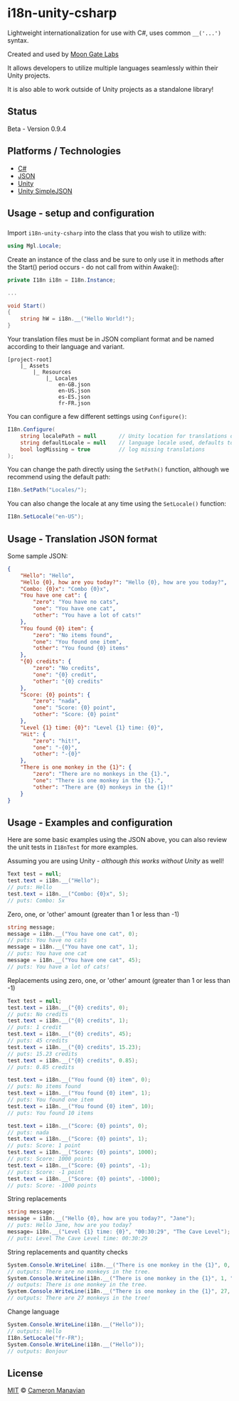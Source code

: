 # i18n-unity-csharp
Lightweight internationalization for use with C#, uses common `__('...')` syntax.

Created and used by [Moon Gate Labs](http://moongatelabs.com/)

It allows developers to utilize multiple languages seamlessly within their Unity projects.

It is also able to work outside of Unity projects as a standalone library!

## Status
Beta - Version 0.9.4

## Platforms / Technologies
* [C#](http://en.wikipedia.org/wiki/C_Sharp_programming_language)
* [JSON](http://json.org/)
* [Unity](https://unity3d.com/)
* [Unity SimpleJSON](http://wiki.unity3d.com/index.php/SimpleJSON)

## Usage - setup and configuration

###

Import `i18n-unity-csharp` into the class that you wish to utilize with:

```csharp
using Mgl.Locale;
```

Create an instance of the class and be sure to only use it in methods after the Start() period occurs - do not call from within Awake():

```csharp
private I18n i18n = I18n.Instance;

...

void Start()
{
    string hW = i18n.__("Hello World!");
}
```

Your translation files must be in JSON compliant format and be named according to their language and variant.

```
[project-root]
    |_ Assets
        |_ Resources
            |_ Locales
                en-GB.json
                en-US.json
                es-ES.json
                fr-FR.json
```

You can configure a few different settings using `Configure()`:

```csharp
I18n.Configure(
    string localePath = null       // Unity location for translations defaults to 'Locales' inside of 'Assets/Resources/Locales/'
    string defaultLocale = null    // language locale used, defaults to en-US
    bool logMissing = true         // log missing translations
);
```

You can change the path directly using the `SetPath()` function, although we recommend using the default path:

```csharp
I18n.SetPath("Locales/");
```

You can also change the locale at any time using the `SetLocale()` function:

```csharp
I18n.SetLocale("en-US");
```

## Usage - Translation JSON format

Some sample JSON:

```json
{
    "Hello": "Hello",
    "Hello {0}, how are you today?": "Hello {0}, how are you today?",
    "Combo: {0}x": "Combo {0}x",
    "You have one cat": {
        "zero": "You have no cats",
        "one": "You have one cat",
        "other": "You have a lot of cats!"
    },
    "You found {0} item": {
        "zero": "No items found",
        "one": "You found one item",
        "other": "You found {0} items"
    },
    "{0} credits": {
        "zero": "No credits",
        "one": "{0} credit",
        "other": "{0} credits"
    },
    "Score: {0} points": {
        "zero": "nada",
        "one": "Score: {0} point",
        "other": "Score: {0} point"
    },
    "Level {1} time: {0}": "Level {1} time: {0}",
    "Hit": {
        "zero": "hit!",
        "one": "-{0}",
        "other": "-{0}"
    },
    "There is one monkey in the {1}": {
        "zero": "There are no monkeys in the {1}.",
        "one": "There is one monkey in the {1}.",
        "other": "There are {0} monkeys in the {1}!"
    }
}
```

## Usage - Examples and configuration

Here are some basic examples using the JSON above, you can also review the unit tests in `I18nTest` for more examples.

Assuming you are using Unity - *although this works without Unity* as well!

```csharp
Text test = null;
test.text = i18n.__("Hello");
// puts: Hello
test.text = i18n.__("Combo: {0}x", 5);
// puts: Combo: 5x
```

Zero, one, or 'other' amount (greater than 1 or less than -1)

```csharp
string message;
message = i18n.__("You have one cat", 0);
// puts: You have no cats
message = i18n.__("You have one cat", 1);
// puts: You have one cat
message = i18n.__("You have one cat", 45);
// puts: You have a lot of cats!
```

Replacements using zero, one, or 'other' amount (greater than 1 or less than -1)

```csharp
Text test = null;
test.text = i18n.__("{0} credits", 0);
// puts: No credits
test.text = i18n.__("{0} credits", 1);
// puts: 1 credit
test.text = i18n.__("{0} credits", 45);
// puts: 45 credits
test.text = i18n.__("{0} credits", 15.23);
// puts: 15.23 credits
test.text = i18n.__("{0} credits", 0.85);
// puts: 0.85 credits

test.text = i18n.__("You found {0} item", 0);
// puts: No items found
test.text = i18n.__("You found {0} item", 1);
// puts: You found one item
test.text = i18n.__("You found {0} item", 10);
// puts: You found 10 items

test.text = i18n.__("Score: {0} points", 0);
// puts: nada
test.text = i18n.__("Score: {0} points", 1);
// puts: Score: 1 point
test.text = i18n.__("Score: {0} points", 1000);
// puts: Score: 1000 points
test.text = i18n.__("Score: {0} points", -1);
// puts: Score: -1 point
test.text = i18n.__("Score: {0} points", -1000);
// puts: Score: -1000 points
```

String replacements

```csharp
string message;
message = i18n.__("Hello {0}, how are you today?", "Jane");
// puts: Hello Jane, how are you today?
message= i18n.__("Level {1} time: {0}", "00:30:29", "The Cave Level");
// puts: Level The Cave Level time: 00:30:29
```

String replacements and quantity checks

```csharp
System.Console.WriteLine( i18n.__("There is one monkey in the {1}", 0, "tree"));
// outputs: There are no monkeys in the tree.
System.Console.WriteLine(i18n.__("There is one monkey in the {1}", 1, "tree"));
// outputs: There is one monkey in the tree.
System.Console.WriteLine(i18n.__("There is one monkey in the {1}", 27, "tree"));
// outputs: There are 27 monkeys in the tree!
```

Change language

```csharp
System.Console.WriteLine(i18n.__("Hello"));
// outputs: Hello
I18n.SetLocale("fr-FR");
System.Console.WriteLine(i18n.__("Hello"));
// outputs: Bonjour
```

## License

[MIT](LICENSE.md) © [Cameron Manavian](https://github.com/camsjams)
